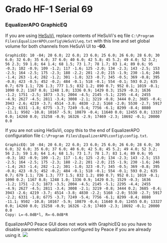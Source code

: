 # Grado HF-1 Serial 69
### EqualizerAPO GraphicEQ
If you are using [HeSuVi](https://sourceforge.net/projects/hesuvi/), replace contents of HeSuVi's eq file `C:\Program Files\EqualizerAPO\config\HeSuVi\eq.txt` with this line and set global volume for both channels from HeSuVi UI to **-60**.
```
GraphicEQ: 10 -84; 20 6.0; 22 6.0; 23 6.0; 25 6.0; 26 6.0; 28 6.0; 30 6.0; 32 6.0; 35 6.0; 37 6.0; 40 6.0; 42 5.8; 45 5.2; 49 4.0; 52 3.2; 56 2.3; 59 1.8; 64 1.4; 68 1.5; 73 1.7; 78 1.7; 83 1.4; 89 0.6; 95 -0.3; 102 -0.9; 109 -1.2; 117 -1.6; 125 -2.0; 134 -2.3; 143 -2.5; 153 -2.5; 164 -2.5; 175 -2.3; 188 -2.2; 201 -2.0; 215 -1.9; 230 -1.6; 246 -1.4; 263 -1.4; 282 -1.2; 301 -1.0; 323 -0.7; 345 -0.5; 369 -0.8; 395 -0.8; 423 -0.5; 452 -0.2; 484 -0.1; 518 -0.1; 554 -0.1; 593 0.2; 635 0.7; 679 1.1; 726 1.3; 777 1.5; 832 1.2; 890 0.7; 952 0.1; 1019 -0.1; 1090 0.2; 1167 0.8; 1248 1.0; 1336 0.9; 1429 0.3; 1529 -0.3; 1636 -1.2; 1751 -2.5; 1873 -3.5; 2004 -4.5; 2145 -5.1; 2295 -4.4; 2455 -4.9; 2627 -4.5; 2811 -3.4; 3008 -2.1; 3219 -0.8; 3444 0.2; 3685 -0.4; 3943 -2.6; 4219 -3.7; 4514 -3.8; 4830 -2.2; 5168 -2.0; 5530 -2.7; 5917 -2.2; 6331 -1.8; 6775 -3.7; 7249 -5.4; 7756 -6.1; 8299 -8.4; 8880 -11.1; 9502 -10.8; 10167 -5.9; 10879 -0.4; 11640 0.0; 12455 0.0; 13327 0.0; 14260 0.0; 15258 -0.9; 16326 -2.9; 17469 -2.3; 18692 -0.1; 20000 0.0
```
If you are not using HeSuVi, copy this to the end of EqualizerAPO configuration file `C:\Program Files\EqualizerAPO\config\config.txt`.
```
GraphicEQ: 10 -84; 20 6.0; 22 6.0; 23 6.0; 25 6.0; 26 6.0; 28 6.0; 30 6.0; 32 6.0; 35 6.0; 37 6.0; 40 6.0; 42 5.8; 45 5.2; 49 4.0; 52 3.2; 56 2.3; 59 1.8; 64 1.4; 68 1.5; 73 1.7; 78 1.7; 83 1.4; 89 0.6; 95 -0.3; 102 -0.9; 109 -1.2; 117 -1.6; 125 -2.0; 134 -2.3; 143 -2.5; 153 -2.5; 164 -2.5; 175 -2.3; 188 -2.2; 201 -2.0; 215 -1.9; 230 -1.6; 246 -1.4; 263 -1.4; 282 -1.2; 301 -1.0; 323 -0.7; 345 -0.5; 369 -0.8; 395 -0.8; 423 -0.5; 452 -0.2; 484 -0.1; 518 -0.1; 554 -0.1; 593 0.2; 635 0.7; 679 1.1; 726 1.3; 777 1.5; 832 1.2; 890 0.7; 952 0.1; 1019 -0.1; 1090 0.2; 1167 0.8; 1248 1.0; 1336 0.9; 1429 0.3; 1529 -0.3; 1636 -1.2; 1751 -2.5; 1873 -3.5; 2004 -4.5; 2145 -5.1; 2295 -4.4; 2455 -4.9; 2627 -4.5; 2811 -3.4; 3008 -2.1; 3219 -0.8; 3444 0.2; 3685 -0.4; 3943 -2.6; 4219 -3.7; 4514 -3.8; 4830 -2.2; 5168 -2.0; 5530 -2.7; 5917 -2.2; 6331 -1.8; 6775 -3.7; 7249 -5.4; 7756 -6.1; 8299 -8.4; 8880 -11.1; 9502 -10.8; 10167 -5.9; 10879 -0.4; 11640 0.0; 12455 0.0; 13327 0.0; 14260 0.0; 15258 -0.9; 16326 -2.9; 17469 -2.3; 18692 -0.1; 20000 0.0
Copy: L=-6.0dB*l, R=-6.0dB*R
```
EqualizerAPO Peace GUI does not work with GraphicEQ so you have to disable parametric equalization configured by Peace if you are already using it.
![](https://raw.githubusercontent.com/jaakkopasanen/AutoEq/master/results/Sonoma%20Model%20One/innerfidelity/onear/Grado%20HF-1%20Serial%2069/Grado%20HF-1%20Serial%2069.png)
